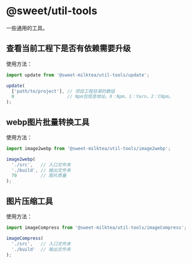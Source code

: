 # @sweet/util-tools

一些通用的工具。

## 查看当前工程下是否有依赖需要升级

使用方法：

```javascript
import update from '@sweet-milktea/util-tools/update';

update(
  ['path/to/project'], // 项目工程目录的数组
  0                    // Npm包信息地址。0：Npm，1：Yarn，2：CNpm。
);
```

## webp图片批量转换工具

使用方法：

```javascript
import image2webp from '@sweet-milktea/util-tools/image2webp';

image2webp(
  './src',   // 入口文件夹
  './build', // 输出文件夹
  70         // 图片质量
);
```

## 图片压缩工具

使用方法：

```javascript
import imageCompress from '@sweet-milktea/util-tools/imageCompress';

imageCompress(
  './src',   // 入口文件夹
  './build'  // 输出文件夹
);
```